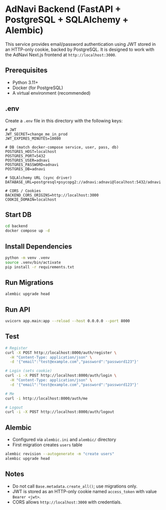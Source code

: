 # AdNavi Backend (FastAPI + PostgreSQL + SQLAlchemy + Alembic)

This service provides email/password authentication using JWT stored in an HTTP-only cookie, backed by PostgreSQL. It is designed to work with the AdNavi Next.js frontend at `http://localhost:3000`.

## Prerequisites
- Python 3.11+
- Docker (for PostgreSQL)
- A virtual environment (recommended)

## .env
Create a `.env` file in this directory with the following keys:

```
# JWT
JWT_SECRET=change_me_in_prod
JWT_EXPIRES_MINUTES=10080

# DB (match docker-compose service, user, pass, db)
POSTGRES_HOST=localhost
POSTGRES_PORT=5432
POSTGRES_USER=adnavi
POSTGRES_PASSWORD=adnavi
POSTGRES_DB=adnavi

# SQLAlchemy URL (sync driver)
DATABASE_URL=postgresql+psycopg2://adnavi:adnavi@localhost:5432/adnavi

# CORS / Cookies
BACKEND_CORS_ORIGINS=http://localhost:3000
COOKIE_DOMAIN=localhost
```

## Start DB
```bash
cd backend
docker compose up -d
```

## Install Dependencies
```bash
python -m venv .venv
source .venv/bin/activate
pip install -r requirements.txt
```

## Run Migrations
```bash
alembic upgrade head
```

## Run API
```bash
uvicorn app.main:app --reload --host 0.0.0.0 --port 8000
```

## Test
```bash
# Register
curl -X POST http://localhost:8000/auth/register \
  -H "Content-Type: application/json" \
  -d '{"email":"test@example.com","password":"password123"}'

# Login (sets cookie)
curl -i -X POST http://localhost:8000/auth/login \
  -H "Content-Type: application/json" \
  -d '{"email":"test@example.com","password":"password123"}'

# Me
curl -i http://localhost:8000/auth/me

# Logout
curl -i -X POST http://localhost:8000/auth/logout
```

## Alembic
- Configured via `alembic.ini` and `alembic/` directory
- First migration creates `users` table

```bash
alembic revision --autogenerate -m "create users"
alembic upgrade head
```

## Notes
- Do not call `Base.metadata.create_all()`; use migrations only.
- JWT is stored as an HTTP-only cookie named `access_token` with value `Bearer <jwt>`.
- CORS allows `http://localhost:3000` with credentials.



